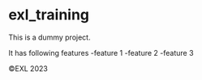 # exl_training

This is a dummy project.

It has following features
-feature 1
-feature 2
-feature 3


&copy;EXL 2023
